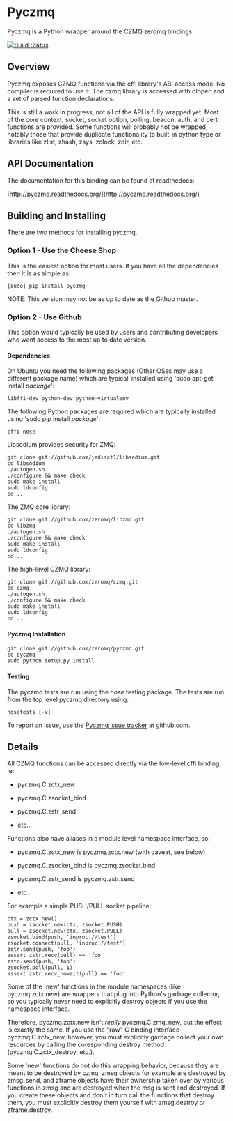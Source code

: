 # Pyczmq
Pyczmq is a Python wrapper around the CZMQ zeromq bindings.

[![Build Status](https://travis-ci.org/zeromq/pyczmq.png?branch=master)](https://travis-ci.org/zeromq/pyczmq)

## Overview

Pyczmq exposes CZMQ functions via the cffi library's ABI access mode.
No compiler is required to use it.  The czmq library is accessed with
dlopen and a set of parsed function declarations.

This is still a work in progress, not all of the API is fully wrapped
yet. Most of the core context, socket, socket option, polling, beacon,
auth, and cert functions are provided. Some functions will probably
not be wrapped, notably those that provide duplicate functionality to
built-in python type or libraries like zlist, zhash, zsys, zclock,
zdir, etc.

## API Documentation

The documentation for this binding can be found at readthedocs:

[http://pyczmq.readthedocs.org/](http://pyczmq.readthedocs.org/)


## Building and Installing

There are two methods for installing pyczmq.

### Option 1 - Use the Cheese Shop

This is the easiest option for most users. If you have all the
dependencies then it is as simple as:

    [sudo] pip install pyczmq

NOTE: This version may not be as up to date as the Github master.


### Option 2 - Use Github

This option would typically be used by users and contributing
developers who want access to the most up to date version.


#### Dependencies

On Ubuntu you need the following packages (Other OSes may use a
different package name) which are typicall installed using 'sudo
apt-get install _package_':

    libffi-dev python-dev python-virtualenv

The following Python packages are required which are typically
installed using 'sudo pip install _package_':

    cffi nose

Libsodium provides security for ZMQ:

    git clone git://github.com/jedisct1/libsodium.git
    cd libsodium
    ./autogen.sh
    ./configure && make check
    sudo make install
    sudo ldconfig
    cd ..

The ZMQ core library:

    git clone git://github.com/zeromq/libzmq.git
    cd libzmq
    ./autogen.sh
    ./configure && make check
    sudo make install
    sudo ldconfig
    cd ..

The high-level CZMQ library:

    git clone git://github.com/zeromq/czmq.git
    cd czmq
    ./autogen.sh
    ./configure && make check
    sudo make install
    sudo ldconfig
    cd ..


#### Pyczmq Installation

    git clone git://github.com/zeromq/pyczmq.git
    cd pyczmq
    sudo python setup.py install


#### Testing

The pyczmq tests are run using the *nose* testing package. The tests
are run from the top level pyczmq directory using:

    nosetests [-v]

To report an issue, use the [Pyczmq issue
tracker](https://github.com/zeromq/pyczmq/issues) at github.com.

## Details

All CZMQ functions can be accessed directly via the low-level cffi
binding, ie:

  - pyczmq.C.zctx_new

  - pyczmq.C.zsocket_bind

  - pyczmq.C.zstr_send

  - etc...

Functions also have aliases in a module level namespace interface, so:

  - pyczmq.C.zctx_new is pyczmq.zctx.new (with caveat, see below)

  - pyczmq.C.zsocket_bind is pyczmq.zsocket.bind

  - pyczmq.C.zstr_send is pyczmq.zstr.send

  - etc...

For example a simple PUSH/PULL socket pipeline::

    ctx = zctx.new()
    push = zsocket.new(ctx, zsocket.PUSH)
    pull = zsocket.new(ctx, zsocket.PULL)
    zsocket.bind(push, 'inproc://test')
    zsocket.connect(pull, 'inproc://test')
    zstr.send(push, 'foo')
    assert zstr.recv(pull) == 'foo'
    zstr.send(push, 'foo')
    zsocket.poll(pull, 1)
    assert zstr.recv_nowait(pull) == 'foo'

Some of the 'new' functions in the module namespaces (like
pyczmq.zctx.new) are wrappers that plug into Python's garbage
collector, so you typically never need to explicitly destroy objects
if you use the namespace interface.

Therefore, pyczmq.zctx.new isn't *really* pyczmq.C.zmq_new, but the
effect is exactly the same.  If you use the "raw" C binding interface
pyczmq.C.zctx_new, however, you must explicitly garbage collect your
own resources by calling the coresponding destroy method
(pyczmq.C.zctx_destroy, etc.).

Some 'new' functions do not do this wrapping behavior, because they
are meant to be destroyed by czmq. zmsg objects for example are
destroyed by zmsg_send, and zframe objects have their ownership taken
over by various functions in zmsg and are destroyed when the msg is
sent and destroyed.  If you create these objects and don't in turn
call the functions that destroy them, you must explicitly destroy them
yourself with zmsg.destroy or zframe.destroy.

